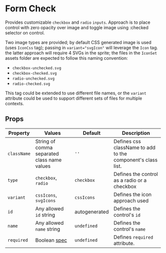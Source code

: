 # Form Check
Provides customizable `checkbox` and `radio` `inputs`.  Approach is to place control with zero opacity over image and toggle image using :checked selector on control.

Two image types are provided; by default CSS generated image is used (uses `IconCss` tag); passing in `variant="svgIcon"` will leverage the `Icon` tag.  the latter approach will require 4 SVGs in the sprite; the files in the `IconSet` assets folder are expected to follow this naming convention:

* `checkbox-unchecked.svg`
* `checkbox-checked.svg`
* `radio-unchecked.svg`
* `radio-checked.svg`

This tag could be extended to use different file names, or the `variant` attribute could be used to support different sets of files for multiple contexts.

## Props

Property | Values | Default | Description
--- | --- | --- | ---
`className` | String of comma separated class name values | `''` | Defines css className to add to the component's class list.
`type` | `checkbox`, `radio` | `checkbox` | Defines the control as a radio or a checkbox
`variant` | `cssIcons`, `svgIcons` | `cssIcons` | Defines the icon approach used
`id` | Any allowed `id` string | autogenerated | Defines the control's `id`
`name` | Any allowed `name` string | `undefined` | Defines the control's `name`
`required` | Boolean [spec](https://www.w3.org/TR/html/sec-forms.html#the-required-attribute) | `undefined` | Defines `required` attribute.
